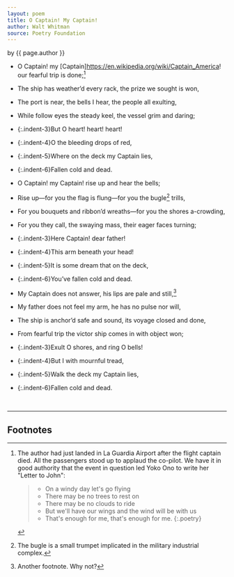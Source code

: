 ```yaml
---
layout: poem
title: O Captain! My Captain!
author: Walt Whitman
source: Poetry Foundation
---
```


<p class="citation"> by {{ page.author }}</p>

- O Captain! my [Captain]https://en.wikipedia.org/wiki/Captain_America! our fearful trip is done;[^fn1]
- The ship has weather’d every rack, the prize we sought is won,
- The port is near, the bells I hear, the people all exulting,
- While follow eyes the steady keel, the vessel grim and daring; 
- {:.indent-3}But O heart! heart! heart!
- {:.indent-4}O the bleeding drops of red,
- {:.indent-5}Where on the deck my Captain lies,
- {:.indent-6}Fallen cold and dead.


- O Captain! my Captain! rise up and hear the bells; 
- Rise up—for you the flag is flung—for you the bugle[^fn2] trills,
- For you bouquets and ribbon’d wreaths—for you the shores a-crowding,
- For you they call, the swaying mass, their eager faces turning;
- {:.indent-3}Here Captain! dear father!
- {:.indent-4}This arm beneath your head!
- {:.indent-5}It is some dream that on the deck,
- {:.indent-6}You’ve fallen cold and dead.


- My Captain does not answer, his lips are pale and still,[^fn3]
- My father does not feel my arm, he has no pulse nor will,
- The ship is anchor’d safe and sound, its voyage closed and done,
- From fearful trip the victor ship comes in with object won;
- {:.indent-3}Exult O shores, and ring O bells!
- {:.indent-4}But I with mournful tread,
- {:.indent-5}Walk the deck my Captain lies,
- {:.indent-6}Fallen cold and dead.

<br>

---

## Footnotes

[^fn1]: 

	The author had just landed in La Guardia Airport after the flight captain died. All the passengers stood up to applaud the co-pilot. We have it in good authority that the event in question led Yoko Ono to write her "Letter to John":

	> - On a windy day let's go flying
	> - There may be no trees to rest on
	> - There may be no clouds to ride
	> - But we'll have our wings and the wind will be with us
	> - That's enough for me, that's enough for me.
	{:.poetry}

[^fn2]: The bugle is a small trumpet implicated in the military industrial complex.

[^fn3]: Another footnote. Why not? 
